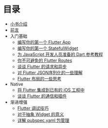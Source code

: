 # 目录

* [小书介绍](../README.md)
* [前言](./preface.md)
* 入门基础
  * [编写你的第一个 Flutter App](./basics/u_f_app.md)
  * [编写你的第一个 StatefulWidget](./basics/u_t_statefulwidget.md)
  * [为 JavaScript 开发人员准备的 Dart 参考教程](./basics/u_t_javascript.md)
  * [你不可避免的 Flutter Routes](./basics/u_f_routes.md)
  * [谈谈 Flutter 的请求和异步](./basics/u_h_async.md)
  * [对 Flutter JSON序列化的一些理解](./basics/u_s_json.md)
  * [Flutter 布局的一些思考](./basics/u_f_layout.md)
* Native
  * [将 Flutter 集成到已有的 iOS 工程中](./native/integrated_ios_flutter.md)
  * [谈谈 Flutter 的通信和插件](./native/bridge_ios.md)
* 渐进增强
  * [Flutter 调试技巧](./upday/debug.md)
  * [对于抽象 Widget 的意义](./upday/mix.md)
  * [详解 pubspec.yaml 包管理](./upday/package_manage.md)